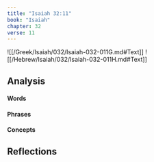 ```yaml
---
title: "Isaiah 32:11"
book: "Isaiah"
chapter: 32
verse: 11
---
```

![[/Greek/Isaiah/032/Isaiah-032-011G.md#Text]]
![[/Hebrew/Isaiah/032/Isaiah-032-011H.md#Text]]

## Analysis

#### Words

#### Phrases

#### Concepts

## Reflections
